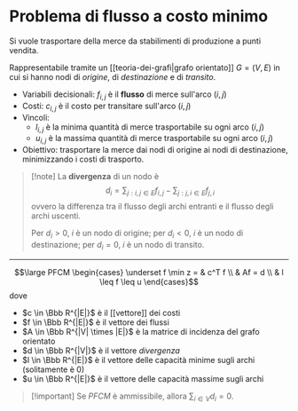 # Problema di flusso a costo minimo

Si vuole trasportare della merce da stabilimenti di produzione a punti vendita.

Rappresentabile tramite un [[teoria-dei-grafi|grafo orientato]] $G = (V, E)$ in cui si hanno nodi di *origine*, di *destinazione* e di *transito*.

- Variabili decisionali: $f_{i,j}$ è il **flusso** di merce sull'arco $(i,j)$
- Costi: $c_{i,j}$ è il costo per transitare sull'arco $(i,j)$
- Vincoli:
    - $l_{i,j}$ è la minima quantità di merce trasportabile su ogni arco $(i,j)$
    - $u_{i,j}$ è la massima quantità di merce trasportabile su ogni arco $(i,j)$
- Obiettivo: trasportare la merce dai nodi di origine ai nodi di destinazione, minimizzando i costi di trasporto.

> [!note] La **divergenza** di un nodo è
> $$d_i = \sum_{j:i,j \in E} f_{i,j} - \sum_{j:j,i \in E} f_{j,i}$$
> ovvero la differenza tra il flusso degli archi entranti e il flusso degli archi uscenti.
> 
> Per $d_i > 0$, $i$ è un nodo di origine;
> per $d_i < 0$, $i$ è un nodo di destinazione;
> per $d_i = 0$, $i$ è un nodo di transito.

---

$$\large PFCM \begin{cases}
  \underset f \min z = & c^T f \\
  & Af = d \\
  & l \leq f \leq u
  \end{cases}$$
dove
- $c \in \Bbb R^{|E|}$ è il [[vettore]] dei costi 
- $f \in \Bbb R^{|E|}$ è il vettore dei flussi
- $A \in \Bbb R^{|V| \times |E|}$ è la matrice di incidenza del grafo orientato
- $d \in \Bbb R^{|V|}$ è il vettore *divergenza*
- $l \in \Bbb R^{|E|}$ è il vettore delle capacità minime sugli archi (solitamente è $0$)
- $u \in \Bbb R^{|E|}$ è il vettore delle capacità massime sugli archi

> [!important] Se $PFCM$ è ammissibile, allora $\sum_{i \in V} d_i = 0$.